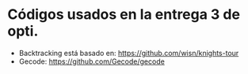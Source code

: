 # Códigos usados en la entrega 3 de opti.

* Backtracking está basado en: https://github.com/wisn/knights-tour
* Gecode: https://github.com/Gecode/gecode
